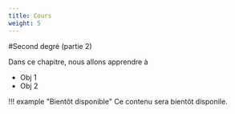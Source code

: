 ```yaml
---
title: Cours
weight: 5
---
```


#Second degré (partie 2)

Dans ce chapitre, nous allons apprendre à

* Obj 1
* Obj 2

!!! example "Bientôt disponible"
    Ce contenu sera bientôt disponile.